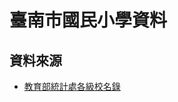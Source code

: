 # 臺南市國民小學資料

## 資料來源
* [教育部統計處各級校名錄](https://depart.moe.edu.tw/eD4500/News.aspx?n=63F5AB3D02A8BBAC&sms=1FF9979D10DBF9F3)
